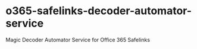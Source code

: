 # o365-safelinks-decoder-automator-service
Magic Decoder Automator Service for Office 365 Safelinks
